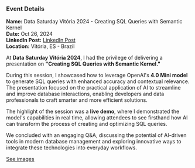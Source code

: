 ### Event Details

**Name:** Data Saturday Vitória 2024 - Creating SQL Queries with Semantic Kernel  
**Date:** Oct 26, 2024  
**LinkedIn Post:** [LinkedIn Post](https://www.linkedin.com/posts/tallesvaliatti_no-dia-26-de-outubro-estarei-palestrando-activity-7250206726136750080-IfZw?utm_source=share&utm_medium=member_desktop)  
**Location:** Vitória, ES - Brazil

At **Data Saturday Vitória 2024**, I had the privilege of delivering a presentation on **"Creating SQL Queries with Semantic Kernel."**

During this session, I showcased how to leverage OpenAI's **4.0 Mini model** to generate SQL queries with enhanced accuracy and contextual relevance. The presentation focused on the practical application of AI to streamline and improve database interactions, enabling developers and data professionals to craft smarter and more efficient solutions.

The highlight of the session was a **live demo**, where I demonstrated the model's capabilities in real time, allowing attendees to see firsthand how AI can transform the process of creating and optimizing SQL queries.

We concluded with an engaging Q&A, discussing the potential of AI-driven tools in modern database management and exploring innovative ways to integrate these technologies into everyday workflows.

[See images](https://github.com/TallesValiatti/Community-Contributions-15-08-2024-16-12-2024/tree/main/Events/DataSaturday2024_Vix_Semantickernel/Images)  